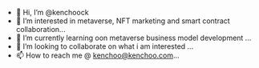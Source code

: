 - 👋 Hi, I’m @kenchoock
- 👀 I’m interested in metaverse, NFT marketing and smart contract collaboration...
- 🌱 I’m currently learning oon metaverse business model development ...
- 💞️ I’m looking to collaborate on what i am interested ...
- 📫 How to reach me @ kenchoo@kenchoo.com...

<!---
kenchoock/kenchoock is a ✨ special ✨ repository because its `README.md` (this file) appears on your GitHub profile.
You can click the Preview link to take a look at your changes.
--->

